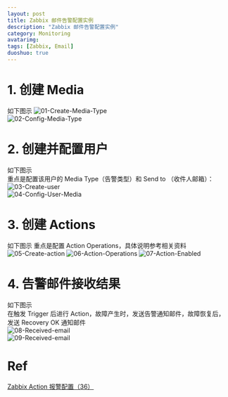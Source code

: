 ```yaml
---
layout: post
title: Zabbix 邮件告警配置实例
description: "Zabbix 邮件告警配置实例"
category: Monitoring
avatarimg: 
tags: [Zabbix, Email]
duoshuo: true
---
```



# 1. 创建 Media

如下图示
![01-Create-Media-Type](https://raw.githubusercontent.com/JaminZhang/jaminzhang.github.io/master/images/Zabbix/Zabbix-Email-Notification-01-Create-Media-Type.png
)  
![02-Config-Media-Type](https://raw.githubusercontent.com/JaminZhang/jaminzhang.github.io/master/images/Zabbix/Zabbix-Email-Notification-02-Config-Media-Type.png)  


# 2. 创建并配置用户

如下图示  
重点是配置该用户的 Media Type（告警类型）和 Send to （收件人邮箱）：
![03-Create-user](https://raw.githubusercontent.com/JaminZhang/jaminzhang.github.io/master/images/Zabbix/Zabbix-Email-Notification-03-Create-user.png)  
![04-Config-User-Media](https://raw.githubusercontent.com/JaminZhang/jaminzhang.github.io/master/images/Zabbix/Zabbix-Email-Notification-04-Config-User-Media.png) 


# 3. 创建 Actions

如下图示
重点是配置 Action Operations，具体说明参考相关资料
![05-Create-action](https://raw.githubusercontent.com/JaminZhang/jaminzhang.github.io/master/images/Zabbix/Zabbix-Email-Notification-05-Create-action.png) 
![06-Action-Operations](https://raw.githubusercontent.com/JaminZhang/jaminzhang.github.io/master/images/Zabbix/Zabbix-Email-Notification-06-Action-Operations.png) 
![07-Action-Enabled](https://raw.githubusercontent.com/JaminZhang/jaminzhang.github.io/master/images/Zabbix/Zabbix-Email-Notification-07-Action-Enabled.png) 


# 4. 告警邮件接收结果

如下图示  
在触发 Trigger 后进行 Action，故障产生时，发送告警通知邮件，故障恢复后，发送 Recovery OK 通知邮件  
![08-Received-email](https://raw.githubusercontent.com/JaminZhang/jaminzhang.github.io/master/images/Zabbix/Zabbix-Email-Notification-08-Received-email.png)  
![09-Received-email](https://raw.githubusercontent.com/JaminZhang/jaminzhang.github.io/master/images/Zabbix/Zabbix-Email-Notification-09-Received-email.png)  


# Ref
[Zabbix Action 报警配置（36）](http://www.ttlsa.com/zabbix/zabbix-actions/)   

